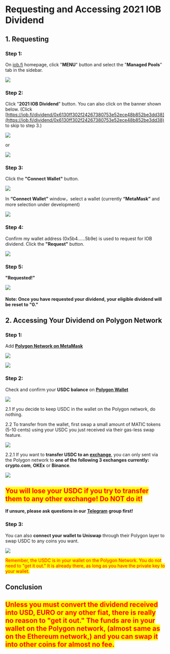 # Requesting and Accessing 2021 IOB Dividend

## 1. Requesting

### Step 1:

On [iob.fi](https://iob.fi/) homepage, click "**MENU**" button and select the "**Managed Pools**" tab in the sidebar.

![](<../.gitbook/assets/image (8).png>)

### Step 2:&#x20;

Click "**2021 IOB Dividend**" button. You can also click on the banner shown below. (Click [https://iob.fi/dividend/0x6130ff302f24267380753e52ece48b852be3dd38](https://iob.fi/dividend/0x6130ff302f24267380753e52ece48b852be3dd38) to skip to step 3.)

![](<../.gitbook/assets/截屏2022-01-19 下午3.21.52.png>)

or

![](<../.gitbook/assets/WechatIMG3 (1).png>)

### Step 3:&#x20;

Click the **"Connect Wallet"** button.

![](../.gitbook/assets/WX20220105-150257@2x.png)

In **“Connect Wallet”** window，select a wallet (currently **“MetaMask”** and more selection under development)

![](../.gitbook/assets/%E5%9B%BE%E7%89%87.png)

### Step 4: &#x20;

Confirm my wallet address (0x5b4......5b9e) is used to request for IOB dividend. Click the **"Request"** button.

![](../.gitbook/assets/WX20220105-154325@2x.png)

### Step 5: &#x20;

**"Requested!"**&#x20;

![](<../.gitbook/assets/1641367146742 (1).jpg>)

#### **Note: Once you have requested your dividend, your eligible dividend will be reset to "0."**

## **2. Accessing Your Dividend on Polygon Network**

### Step 1:&#x20;

Add [**Polygon Network on MetaMask**](https://docs.polygon.technology/docs/develop/metamask/config-polygon-on-metamask/)

![](../.gitbook/assets/wallet-faq-1.webp)

![](../.gitbook/assets/wallet-faq-2.webp)

### Step 2:&#x20;

Check and confirm your **USDC balance** on [**Polygon Wallet**](https://wallet.polygon.technology/)

![](<../.gitbook/assets/1 (1).png>)

2.1 If you decide to keep USDC in the wallet on the Polygon network, do nothing.



2.2 To transfer from the wallet, first swap a small amount of MATIC tokens (5-10 cents) using your USDC you just received via their gas-less swap feature.

![](../.gitbook/assets/2.png)

2.2.1 If you want to **transfer USDC to an** [**exchange**](https://docs.polygon.technology/docs/faq/wallet-bridge-faq/#what-are-the-list-of-supported-exchanges-on-polygon), you can only sent via the Polygon network to **one of the following 3 exchanges currently: crypto.com**, **OKEx** or **Binance**.&#x20;

![](<../.gitbook/assets/截屏2022-01-19 下午1.27.12.png>)

## <mark style="color:red;">**You will lose your USDC if you try to transfer them to any other exchange! Do NOT do it!**</mark>&#x20;

**If unsure, please ask questions in our** [**Telegram**](https://t.me/+Swx7dK5JMJfBcXBm) **group first!**

### Step 3:

You can also **connect your wallet to Uniswap** through their Polygon layer to swap USDC to any coins you want.

![](<../.gitbook/assets/截屏2022-01-19 下午4.17.00.png>)

<mark style="color:red;">Remember, the USDC is in your wallet on the Polygon Network. You do not need to "get it out." It is already there, as long as you have the private key to your wallet.</mark>&#x20;

## Conclusion

## <mark style="color:red;">Unless you must convert the dividend received into USD, EURO or any other fiat, there is really no reason to "get it out." The funds are in your wallet on the Polygon network, (almost same as on the Ethereum network,) and you can swap it into other coins for almost no fee.</mark>
